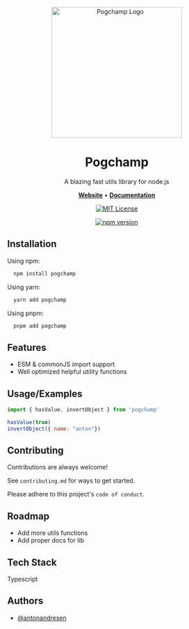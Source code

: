 <p align="center">
  <img src="https://pogchamp-utils.netlify.app/img/pogchamp.png" alt="Pogchamp Logo" width="300" />
</p>

<h1 align="center">Pogchamp</h1>
<p align="center">A blazing fast utils library for node.js</p>

<p align="center">
    <a href="https://pogchamp-utils.netlify.app/"><b>Website</b></a> •
    <a href="https://pogchamp-utils.netlify.app/"><b>Documentation</b></a>
</p>

<div align="center">

[![MIT License](https://img.shields.io/badge/License-MIT-green.svg)](https://choosealicense.com/licenses/mit/)

[![npm version](https://badge.fury.io/js/pogchamp.svg)](https://badge.fury.io/js/pogchamp)

</div>

## Installation

Using npm:

```bash
  npm install pogchamp
```

Using yarn:

```bash
  yarn add pogchamp
```

Using pnpm:

```bash
  pnpm add pogchamp
```

## Features

- ESM & commonJS import support
- Well optimized helpful utility functions

## Usage/Examples

```javascript
import { hasValue, invertObject } from 'pogchamp'

hasValue(true)
invertObject({ name: "anton"})
```

## Contributing

Contributions are always welcome!

See `contributing.md` for ways to get started.

Please adhere to this project's `code of conduct`.


## Roadmap

- Add more utils functions
- Add proper docs for lib


## Tech Stack

Typescript

## Authors

- [@antonandresen](https://www.github.com/antonandresen)